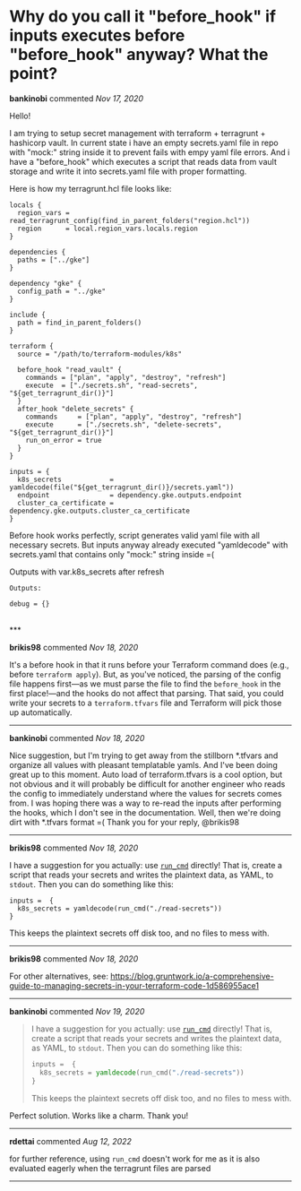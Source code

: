 # Why do you call it "before_hook" if inputs executes before "before_hook" anyway? What the point?

**bankinobi** commented *Nov 17, 2020*

Hello!

I am trying to setup secret management with terraform + terragrunt + hashicorp vault.
In current state i have an empty secrets.yaml file in repo with "mock:" string inside it to prevent fails with empy yaml file errors.
And i have a "before_hook" which executes a script that reads data from vault storage and write it into secrets.yaml file with proper formatting.

Here is how my terragrunt.hcl file looks like:


```
locals {
  region_vars = read_terragrunt_config(find_in_parent_folders("region.hcl"))
  region      = local.region_vars.locals.region
}

dependencies {
  paths = ["../gke"]
}

dependency "gke" {
  config_path = "../gke"
}

include {
  path = find_in_parent_folders()
}

terraform {
  source = "/path/to/terraform-modules/k8s"

  before_hook "read_vault" {
    commands = ["plan", "apply", "destroy", "refresh"]
    execute  = ["./secrets.sh", "read-secrets", "${get_terragrunt_dir()}"]
  }
  after_hook "delete_secrets" {
    commands     = ["plan", "apply", "destroy", "refresh"]
    execute      = ["./secrets.sh", "delete-secrets", "${get_terragrunt_dir()}"]
    run_on_error = true
  }
}

inputs = {
  k8s_secrets            = yamldecode(file("${get_terragrunt_dir()}/secrets.yaml"))
  endpoint               = dependency.gke.outputs.endpoint
  cluster_ca_certificate = dependency.gke.outputs.cluster_ca_certificate
}
```

Before hook works perfectly, script generates valid yaml file with all necessary secrets.
But inputs anyway already executed "yamldecode" with secrets.yaml that contains only "mock:" string inside =(

Outputs with var.k8s_secrets after refresh
```
Outputs:

debug = {}

```
<br />
***


**brikis98** commented *Nov 18, 2020*

It's a before hook in that it runs before your Terraform command does (e.g., before `terraform apply`). But, as you've noticed, the parsing of the config file happens first—as we must parse the file to find the `before_hook` in the first place!—and the hooks do not affect that parsing. That said, you could write your secrets to a `terraform.tfvars` file and Terraform will pick those up  automatically.
***

**bankinobi** commented *Nov 18, 2020*

Nice suggestion, but I'm trying to get away from the stillborn *.tfvars and organize all values with pleasant templatable yamls. And I've been doing great up to this moment.
Auto load of terraform.tfvars is a cool option, but not obvious and it will probably be difficult for another engineer who reads the config to immediately understand where the values for secrets comes from.
I was hoping there was a way to re-read the inputs after performing the hooks, which I don't see in the documentation.
Well, then we're doing dirt with *.tfvars format =(
Thank you for your reply, @brikis98 
***

**brikis98** commented *Nov 18, 2020*

I have a suggestion for you actually: use [`run_cmd`](https://terragrunt.gruntwork.io/docs/reference/built-in-functions/#run_cmd) directly! That is, create a script that reads your secrets and writes the plaintext data, as YAML, to `stdout`. Then you can do something like this:

```hcl
inputs =  {
  k8s_secrets = yamldecode(run_cmd("./read-secrets"))
}
```

This keeps the plaintext secrets off disk too, and no files to mess with.
***

**brikis98** commented *Nov 18, 2020*

For other alternatives, see: https://blog.gruntwork.io/a-comprehensive-guide-to-managing-secrets-in-your-terraform-code-1d586955ace1
***

**bankinobi** commented *Nov 19, 2020*

> I have a suggestion for you actually: use [`run_cmd`](https://terragrunt.gruntwork.io/docs/reference/built-in-functions/#run_cmd) directly! That is, create a script that reads your secrets and writes the plaintext data, as YAML, to `stdout`. Then you can do something like this:
> 
> ```terraform
> inputs =  {
>   k8s_secrets = yamldecode(run_cmd("./read-secrets"))
> }
> ```
> 
> This keeps the plaintext secrets off disk too, and no files to mess with.

Perfect solution. Works like a charm. Thank you!
***

**rdettai** commented *Aug 12, 2022*

for further reference, using `run_cmd` doesn't work for me as it is also evaluated eagerly when the terragrunt files are parsed
***

